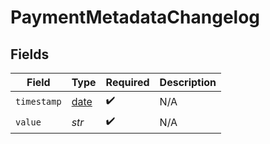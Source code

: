 # PaymentMetadataChangelog


## Fields

| Field                                                                | Type                                                                 | Required                                                             | Description                                                          |
| -------------------------------------------------------------------- | -------------------------------------------------------------------- | -------------------------------------------------------------------- | -------------------------------------------------------------------- |
| `timestamp`                                                          | [date](https://docs.python.org/3/library/datetime.html#date-objects) | :heavy_check_mark:                                                   | N/A                                                                  |
| `value`                                                              | *str*                                                                | :heavy_check_mark:                                                   | N/A                                                                  |
